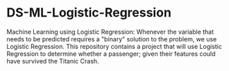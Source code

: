 # DS-ML-Logistic-Regression
Machine Learning using Logistic Regression: Whenever the variable that needs to be predicted requires a "binary" solution to the problem, we use Logistic Regression. This repository contains a project that will use Logistic Regression to determine whether a passenger; given their features could have survived the Titanic Crash.
